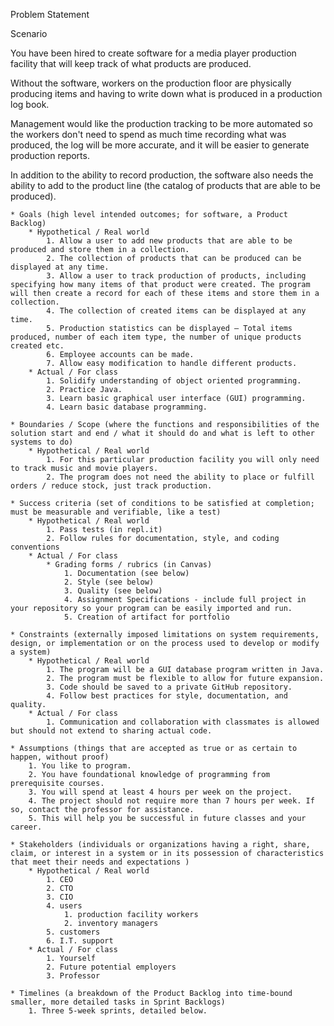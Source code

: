 Problem Statement

Scenario

You have been hired to create software for a media player production facility that will keep track of what products are produced. 

Without the software, workers on the production floor are physically producing items and having to write down what is produced in a production log book. 

Management would like the production tracking to be more automated so the workers don't need to spend as much time recording what was produced, the log will be more accurate, and it will be easier to generate production reports. 

In addition to the ability to record production, the software also needs the ability to add to the product line (the catalog of products that are able to be produced).

    * Goals (high level intended outcomes; for software, a Product Backlog)
        * Hypothetical / Real world
            1. Allow a user to add new products that are able to be produced and store them in a collection.
            2. The collection of products that can be produced can be displayed at any time.
            3. Allow a user to track production of products, including specifying how many items of that product were created. The program will then create a record for each of these items and store them in a collection.
            4. The collection of created items can be displayed at any time.
            5. Production statistics can be displayed – Total items produced, number of each item type, the number of unique products created etc.
            6. Employee accounts can be made.
            7. Allow easy modification to handle different products.
        * Actual / For class
            1. Solidify understanding of object oriented programming. 
            2. Practice Java.
            3. Learn basic graphical user interface (GUI) programming. 
            4. Learn basic database programming. 
            
    * Boundaries / Scope (where the functions and responsibilities of the solution start and end / what it should do and what is left to other systems to do)
        * Hypothetical / Real world
            1. For this particular production facility you will only need to track music and movie players.
            2. The program does not need the ability to place or fulfill orders / reduce stock, just track production.
            
    * Success criteria (set of conditions to be satisfied at completion; must be measurable and verifiable, like a test)
        * Hypothetical / Real world
            1. Pass tests (in repl.it)
            2. Follow rules for documentation, style, and coding conventions 
        * Actual / For class
            * Grading forms / rubrics (in Canvas)
                1. Documentation (see below)
                2. Style (see below)
                3. Quality (see below)
                4. Assignment Specifications - include full project in your repository so your program can be easily imported and run.
                5. Creation of artifact for portfolio 
            
    * Constraints (externally imposed limitations on system requirements, design, or implementation or on the process used to develop or modify a system)
        * Hypothetical / Real world
            1. The program will be a GUI database program written in Java. 
            2. The program must be flexible to allow for future expansion. 
            3. Code should be saved to a private GitHub repository. 
            4. Follow best practices for style, documentation, and quality. 
        * Actual / For class
            1. Communication and collaboration with classmates is allowed but should not extend to sharing actual code.
            
    * Assumptions (things that are accepted as true or as certain to happen, without proof)
        1. You like to program.
        2. You have foundational knowledge of programming from prerequisite courses. 
        3. You will spend at least 4 hours per week on the project. 
        4. The project should not require more than 7 hours per week. If so, contact the professor for assistance. 
        5. This will help you be successful in future classes and your career.
        
    * Stakeholders (individuals or organizations having a right, share, claim, or interest in a system or in its possession of characteristics that meet their needs and expectations )
        * Hypothetical / Real world
            1. CEO 
            2. CTO 
            3. CIO 
            4. users 
                1. production facility workers 
                2. inventory managers
            5. customers 
            6. I.T. support
        * Actual / For class
            1. Yourself
            2. Future potential employers
            3. Professor
            
    * Timelines (a breakdown of the Product Backlog into time-bound smaller, more detailed tasks in Sprint Backlogs)
        1. Three 5-week sprints, detailed below.
